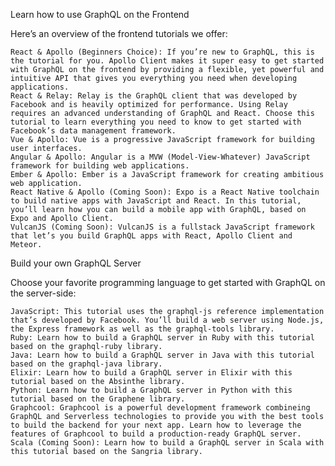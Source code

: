 Learn how to use GraphQL on the Frontend

Here’s an overview of the frontend tutorials we offer:

    React & Apollo (Beginners Choice): If you’re new to GraphQL, this is the tutorial for you. Apollo Client makes it super easy to get started with GraphQL on the frontend by providing a flexible, yet powerful and intuitive API that gives you everything you need when developing applications.
    React & Relay: Relay is the GraphQL client that was developed by Facebook and is heavily optimized for performance. Using Relay requires an advanced understanding of GraphQL and React. Choose this tutorial to learn everything you need to know to get started with Facebook’s data management framework.
    Vue & Apollo: Vue is a progressive JavaScript framework for building user interfaces.
    Angular & Apollo: Angular is a MVW (Model-View-Whatever) JavaScript framework for building web applications.
    Ember & Apollo: Ember is a JavaScript framework for creating ambitious web application.
    React Native & Apollo (Coming Soon): Expo is a React Native toolchain to build native apps with JavaScript and React. In this tutorial, you’ll learn how you can build a mobile app with GraphQL, based on Expo and Apollo Client.
    VulcanJS (Coming Soon): VulcanJS is a fullstack JavaScript framework that let’s you build GraphQL apps with React, Apollo Client and Meteor.

Build your own GraphQL Server

Choose your favorite programming language to get started with GraphQL on the server-side:

    JavaScript: This tutorial uses the graphql-js reference implementation that’s developed by Facebook. You’ll build a web server using Node.js, the Express framework as well as the graphql-tools library.
    Ruby: Learn how to build a GraphQL server in Ruby with this tutorial based on the graphql-ruby library.
    Java: Learn how to build a GraphQL server in Java with this tutorial based on the graphql-java library.
    Elixir: Learn how to build a GraphQL server in Elixir with this tutorial based on the Absinthe library.
    Python: Learn how to build a GraphQL server in Python with this tutorial based on the Graphene library.
    Graphcool: Graphcool is a powerful development framework combineing GraphQL and Serverless technologies to provide you with the best tools to build the backend for your next app. Learn how to leverage the features of Graphcool to build a production-ready GraphQL server.
    Scala (Coming Soon): Learn how to build a GraphQL server in Scala with this tutorial based on the Sangria library.